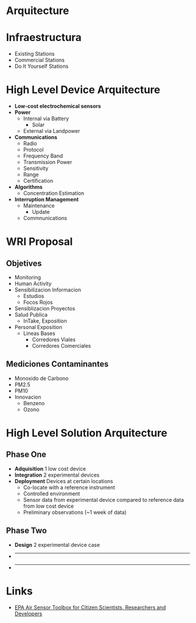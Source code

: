 # Arquitecture

# Infraestructura

- Existing Stations
- Commercial Stations
- Do It Yourself Stations

# High Level Device Arquitecture

- __Low-cost electrochemical sensors__
- __Power__
  - Internal via Battery
    - Solar
  - External via Landpower
- __Communications__
  - Radio
  - Protocol
  - Frequency Band
  - Transmission Power
  - Sensitivity
  - Range
  - Certification
- __Algorithms__
  - Concentration Estimation
- __Interruption Management__
  - Maintenance
    - Update
  - Commnunications

# WRI Proposal

## Objetives

- Monitoring
- Human Activity
- Sensibilizacion Informacion
  - Estudios
  - Focos Rojos
- Sensiblizacion Proyectos
- Salud Publica
  - InTake, Exposition
- Personal Exposition
  - Lineas Bases
    - Corredores Viales
    - Corredores Comerciales

## Mediciones Contaminantes

- Monoxido de Carbono
- PM2.5
- PM10
- Innovacion
  - Benzeno
  - Ozono

# High Level Solution Arquitecture

## Phase One

- __Adquisition__ 1 low cost device
- __Integration__ 2 experimental devices
- __Deployment__ Devices at certain locations
  - Co-locate with a reference instrument
  - Controlled environment
  - Sensor data from experimental device compared to reference data from low cost device
  - Preliminary observations (~1 week of data)

## Phase Two

- __Design__ 2 experimental device case
- __ __ 
- __ __ 

# Links

- [EPA Air Sensor Toolbox for Citizen Scientists, Researchers and Developers](https://www.epa.gov/air-sensor-toolbox)
